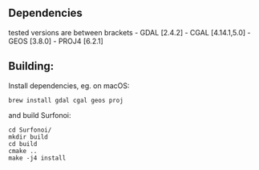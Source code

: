## Dependencies
tested versions are between brackets
	- GDAL [2.4.2]
	- CGAL [4.14.1,5.0]
	- GEOS [3.8.0]
	- PROJ4 [6.2.1]

## Building:
Install dependencies, eg. on macOS:
```
brew install gdal cgal geos proj
```

and build Surfonoi:
```
cd Surfonoi/
mkdir build
cd build
cmake ..
make -j4 install
```
